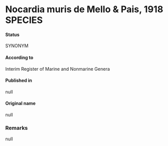 # Nocardia muris de Mello & Pais, 1918 SPECIES

#### Status
SYNONYM

#### According to
Interim Register of Marine and Nonmarine Genera

#### Published in
null

#### Original name
null

### Remarks
null
